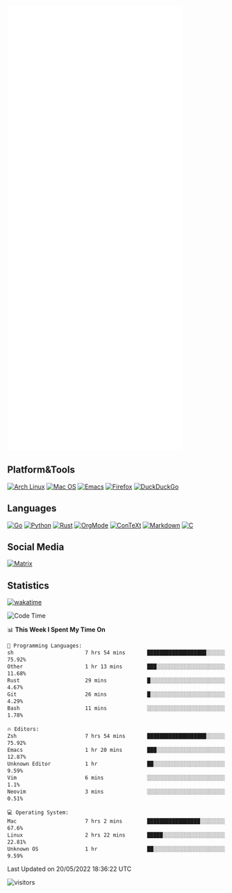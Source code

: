 ![Metrics](https://github.com/SteamedFish/SteamedFish/blob/master/github-metrics.svg)

## Platform&Tools

[![Arch Linux](https://img.shields.io/badge/ArchLinux-1793D1?logo=arch-linux&logoColor=fff&style=flat-square)](https://archlinux.org/)
[![Mac OS](https://img.shields.io/badge/MacOS-000000?style=flat-square&logo=macos&logoColor=F0F0F0)](https://www.apple.com/macos/)
[![Emacs](https://img.shields.io/badge/Emacs-%237F5AB6.svg?&style=flat-square&logo=gnu-emacs&logoColor=white)](https://www.gnu.org/software/emacs/)
[![Firefox](https://img.shields.io/badge/Firefox-FF7139?style=flat-square&logo=Firefox-Browser&logoColor=white)](https://firefox.com/)
[![DuckDuckGo](https://img.shields.io/badge/DuckDuckGo-DE5833?style=flat-square&logo=DuckDuckGo&logoColor=white)](https://duckduckgo.com/)

## Languages

[![Go](https://img.shields.io/badge/Golang-%2300ADD8.svg?style=flat-square&logo=go&logoColor=white)](https://golang.org/)
[![Python](https://img.shields.io/badge/Python-3670A0?style=flat-square&logo=python&logoColor=ffdd54)](https://www.python.org/)
[![Rust](https://img.shields.io/badge/Rust-%23000000.svg?style=flat-square&logo=rust&logoColor=white)](https://www.rust-lang.org/)
[![OrgMode](https://img.shields.io/badge/OrgMode-%23000000.svg?style=flat-square&logo=org&logoColor=white)](https://orgmode.org/)
[![ConTeXt](https://img.shields.io/badge/ConTeXt-%23008080.svg?style=flat-square&logo=latex&logoColor=white)](https://contextgarden.net/)
[![Markdown](https://img.shields.io/badge/MarkDown-%23000000.svg?style=flat-square&logo=markdown&logoColor=white)](https://daringfireball.net/projects/markdown/)
[![C](https://img.shields.io/badge/C-%2300599C.svg?style=flat-square&logo=c&logoColor=white)](https://www.iso.org/standard/74528.html)

## Social Media

[![Matrix](https://img.shields.io/badge/SteamedFish-2CA5E0?style=social&logo=matrix&logoColor=black)](https://matrix.to/#/@i:steamedfish.org)

## Statistics
[![wakatime](https://wakatime.com/badge/user/168280d6-fcf2-4b4f-ad3a-dc4612f35b38.svg)](https://wakatime.com/@168280d6-fcf2-4b4f-ad3a-dc4612f35b38)

<!--START_SECTION:waka-->
![Code Time](http://img.shields.io/badge/Code%20Time-1%2C818%20hrs%2035%20mins-blue)

📊 **This Week I Spent My Time On** 

```text
💬 Programming Languages: 
sh                       7 hrs 54 mins       ███████████████████░░░░░░   75.92% 
Other                    1 hr 13 mins        ███░░░░░░░░░░░░░░░░░░░░░░   11.68% 
Rust                     29 mins             █░░░░░░░░░░░░░░░░░░░░░░░░   4.67% 
Git                      26 mins             █░░░░░░░░░░░░░░░░░░░░░░░░   4.29% 
Bash                     11 mins             ░░░░░░░░░░░░░░░░░░░░░░░░░   1.78%

🔥 Editors: 
Zsh                      7 hrs 54 mins       ███████████████████░░░░░░   75.92% 
Emacs                    1 hr 20 mins        ███░░░░░░░░░░░░░░░░░░░░░░   12.87% 
Unknown Editor           1 hr                ██░░░░░░░░░░░░░░░░░░░░░░░   9.59% 
Vim                      6 mins              ░░░░░░░░░░░░░░░░░░░░░░░░░   1.1% 
Neovim                   3 mins              ░░░░░░░░░░░░░░░░░░░░░░░░░   0.51%

💻 Operating System: 
Mac                      7 hrs 2 mins        █████████████████░░░░░░░░   67.6% 
Linux                    2 hrs 22 mins       █████░░░░░░░░░░░░░░░░░░░░   22.81% 
Unknown OS               1 hr                ██░░░░░░░░░░░░░░░░░░░░░░░   9.59%

```


 Last Updated on 20/05/2022 18:36:22 UTC
<!--END_SECTION:waka-->

![visitors](https://visitor-badge.laobi.icu/badge?page_id=SteamedFish.SteamedFish)
